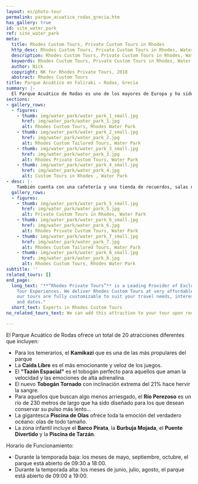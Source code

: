 ```yaml
---
layout: es/photo-tour
permalink: parque_acuatico_rodas_grecia.htm
has_gallery: true
id: site_water_park
ref: site_water_park
meta:
  title: Rhodes Custom Tours, Private Custom Tours in Rhodes
  http_desc: Rhodes Custom Tours, Private Custom Tours in Rhodes, Water Park
  description: Rhodes Custom Tours, Private Custom Tours in Rhodes, Water Park
  keywords: Rhodes Custom Tours, Private Custom Tours in Rhodes, Water Park
  author: Nick
  copyright: NK for Rhodes Private Tours, 2018
  abstract: Rhodes Custom Tours
title: Parque Acuático en Faliraki – Rodas, Grecia
summary: |-
  El Parque Acuático de Rodas es uno de los mayores de Europa y ha sido diseñado con las más avanzadas instalaciones. El Parque Acuático de Rodas ofrece espectaculares juegos, piscinas únicas de chapoteo y toboganes. Los guardias de seguridad del parque supervisan el uso de cada una de las atracciones y cada una de ellas cuenta con una guía de estatura para permitir o no el acceso a los niños en ciertos juegos.
sections:
- gallery_rows:
  - figures:
    - thumb: img/water_park/water_park_1_small.jpg
      href: img/water_park/water_park_1.jpg
      alt: Rhodes Custom Tours, Rhodes Water Park
    - thumb: img/water_park/water_park_2_small.jpg
      href: img/water_park/water_park_2.jpg
      alt: Rhodes Custom Tailored Tours, Water Park
    - thumb: img/water_park/water_park_3_small.jpg
      href: img/water_park/water_park_3.jpg
      alt: Rhodes Private Custom Tours, Water Park
    - thumb: img/water_park/water_park_4_small.jpg
      href: img/water_park/water_park_4.jpg
      alt: Custom Tours in Rhodes , Water Park
- desc: |-
    También cuenta con una cafetería y una tienda de recuerdos, salas de baño y cabinas para cambiarse. Los visitantes pagan directamente en el sitio por comidas o bebidas compradas por lo que no se permite traer éstas de fuera del parque.
  gallery_rows:
  - figures:
    - thumb: img/water_park/water_park_5_small.jpg
      href: img/water_park/water_park_5.jpg
      alt: Private Custom Tours in Rhodes, Water Park
    - thumb: img/water_park/water_park_6_small.jpg
      href: img/water_park/water_park_6.jpg
      alt: Rhodes Private Custom Tours, Water Park
    - thumb: img/water_park/water_park_7_small.jpg
      href: img/water_park/water_park_7.jpg
      alt: Rhodes Custom Tailored Tours, Water Park
    - thumb: img/water_park/water_park_8_small.jpg
      href: img/water_park/water_park_8.jpg
      alt: Rhodes Custom Tours, Rhodes Water Park
subtitle: ''
related_tours: []
end_page:
  long_text: "**“Rhodes Private Tours”** is a Leading Provider of Exclusive and Personalized
    Tour Experiences. We deliver Rhodes Custom Tours at very affordable rates. All
    our tours are fully customizable to suit your travel needs, interests, schedules,
    and dates."
  short_text: Experts in Rhodes Custom Tours
no_related_tours_text: We can add this attraction to your tour upon request

---
```

El Parque Acuático de Rodas ofrece un total de 20 atracciones diferentes que incluyen:

- Para los temerarios, el **Kamikazi** que es una de las más propulares del parque
- La **Caída Libre** es el más emocionante y veloz de los juegos.
- El **"Tazón Espacial"** es el tobogán perfecto para aquellos que aman la velocidad y las emociones de alta adrenalina.
- El nuevo **Tobogán Tornado** con inclinación extrema del 21% hace hervir la sangre.
- Para aquellos que buscan algo menos arriesgado, el **Río Perezoso** es un río de 230 metros de largo que ha sido diseñado para los que desean conservar su pulso más lento...
- La gigantesca **Piscina de Olas** ofrece toda la emoción del verdadero océano: olas de todo tamaño.
- La zona infantil incluye el **Barco Pirata**, la **Burbuja Mojada**, el **Puente Divertido** y la **Piscina de Tarzán**.

Horario de Funcionamiento:

- Durante la temporada baja: los meses de mayo, septiembre, octubre, el parque está abierto de 09:30 a 18:00.
- Durante la temporada alta: los meses de junio, julio, agosto, el parque está abierto de 09:00 a 19:00.